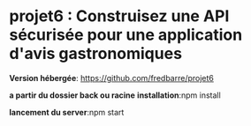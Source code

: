 # projet6 : Construisez une API sécurisée pour une application d'avis gastronomiques

**Version hébergée**: https://github.com/fredbarre/projet6

**a partir du dossier back ou racine**
**installation**:npm install

**lancement du server**:npm start
